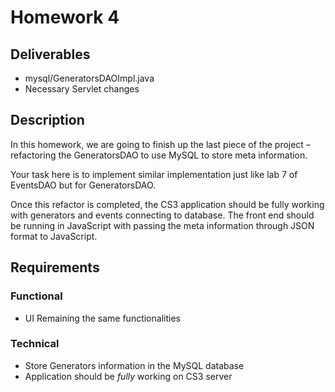 # Homework 4

## Deliverables

* mysql/GeneratorsDAOImpl.java
* Necessary Servlet changes

## Description

In this homework, we are going to finish up the last piece of the project –
refactoring the GeneratorsDAO to use MySQL to store meta information.

Your task here is to implement similar implementation just like lab 7 of
EventsDAO but for GeneratorsDAO.

Once this refactor is completed, the CS3 application should be fully working with
generators and events connecting to database. The front end should be running in
JavaScript with passing the meta information through JSON format to JavaScript.

## Requirements

### Functional

* UI Remaining the same functionalities

### Technical

* Store Generators information in the MySQL database
* Application should be *fully* working on CS3 server

